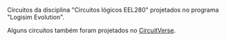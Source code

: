 Circuitos da disciplina "Circuitos lógicos EEL280" projetados no programa "Logisim Evolution".

Alguns circuitos também foram projetados no [CircuitVerse](https://circuitverse.org/users/146336). 
